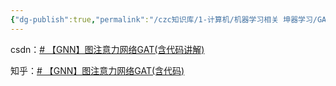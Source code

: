 ```yaml
---
{"dg-publish":true,"permalink":"/czc知识库/1-计算机/机器学习相关 坤器学习/GAT 图注意力网络/","dgPassFrontmatter":true,"created":"2024-07-28T17:39:11.774+08:00","updated":"2024-12-08T12:21:39.511+08:00"}
---
```



csdn：[# 【GNN】图注意力网络GAT(含代码讲解)](https://blog.csdn.net/leviopku/article/details/104622560)

知乎：[# 【GNN】图注意力网络GAT(含代码)](https://zhuanlan.zhihu.com/p/112938037)

